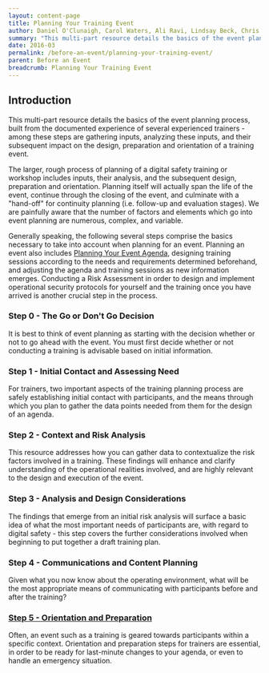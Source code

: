 ```yaml
---
layout: content-page
title: Planning Your Training Event
author: Daniel O'Clunaigh, Carol Waters, Ali Ravi, Lindsay Beck, Chris Doten, Nick Sera-Leyva
summary: "This multi-part resource details the basics of the event planning process, built from the documented experience of several experienced trainers - among these steps are gathering inputs, analyzing these inputs, and their subsequent impact on the design, preparation and orientation of a training event."
date: 2016-03
permalink: /before-an-event/planning-your-training-event/
parent: Before an Event
breadcrumb: Planning Your Training Event
---
```

## Introduction
This multi-part resource details the basics of the event planning process, built from the documented experience of several experienced trainers - among these steps are gathering inputs, analyzing these inputs, and their subsequent impact on the design, preparation and orientation of a training event.

The larger, rough process of planning of a digital safety training or workshop includes inputs, their analysis, and the subsequent design, preparation and orientation. Planning itself will actually span the life of the event, continue through the closing of the event, and culminate with a "hand-off" for continuity planning (i.e. follow-up and evaluation stages). We are painfully aware that the number of factors and elements which go into event planning are numerous, complex, and variable. 

Generally speaking, the following several steps comprise the basics necessary to take into account when planning for an event. Planning an event also includes [Planning Your Event Agenda](), designing training sessions according to the needs and requirements determined beforehand, and adjusting the agenda and training sessions as new information emerges. Conducting a Risk Assessment in order to design and implement operational security protocols for yourself and the training once you have arrived is another crucial step in the process.


### Step 0 - The Go or Don't Go Decision
It is best to think of event planning as starting with the decision whether or not to go ahead with the event. You must first decide whether or not conducting a training is advisable based on initial information.

### Step 1 - Initial Contact and Assessing Need
For trainers, two important aspects of the training planning process are safely establishing initial contact with participants, and the means through which you plan to gather the data points needed from them for the design of an agenda.

### Step 2 - Context and Risk Analysis
This resource addresses how you can gather data to contextualize the risk factors involved in a training.  These findings will enhance and clarify understanding of the operational realities involved, and are highly relevant to the design and execution of the event.

### Step 3 - Analysis and Design Considerations
The findings that emerge from an initial risk analysis will surface a basic idea of what the most important needs of participants are, with regard to digital safety - this step covers the further considerations involved when beginning to put together a draft training plan.

### Step 4 - Communications and Content Planning
Given what you now know about the operating environment, what will be the most appropriate means of communicating with participants before and after the training?

### [Step 5 - Orientation and Preparation](/before-an-event/planning-your-training-event/5-orientation-preparation/)
Often, an event such as a training is geared towards participants within a specific context. Orientation and preparation steps for trainers are essential, in order to be ready for last-minute changes to your agenda, or even to handle an emergency situation.





